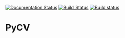 [![Documentation Status](https://readthedocs.org/projects/pycv/badge/?version=latest)](https://PyCV.readthedocs.io/en/latest/?badge=latest)
[![Build Status](https://travis-ci.org/elben10/PyCV.svg?branch=master)](https://travis-ci.org/elben10/PyCV)
[![Build status](https://ci.appveyor.com/api/projects/status/github/elben10/PyCV?svg=true)](https://ci.appveyor.com/project/elben10/PyCV)
# PyCV